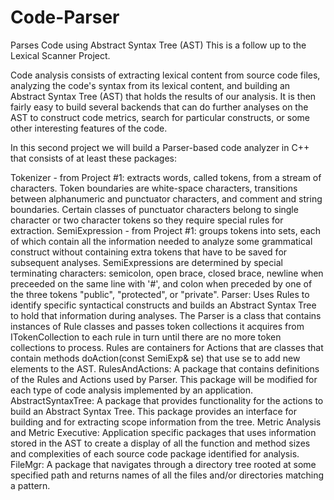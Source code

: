 # Code-Parser
Parses Code using Abstract Syntax Tree (AST)
This is a follow up to the Lexical Scanner Project.

Code analysis consists of extracting lexical content from source code files, analyzing the code's syntax from its lexical content, and building an Abstract Syntax Tree (AST) that holds the results of our analysis. It is then fairly easy to build several backends that can do further analyses on the AST to construct code metrics, search for particular constructs, or some other interesting features of the code.

In this second project we will build a Parser-based code analyzer in C++ that consists of at least these packages:

Tokenizer - from Project #1:
extracts words, called tokens, from a stream of characters. Token boundaries are white-space characters, transitions between alphanumeric and punctuator characters, and comment and string boundaries. Certain classes of punctuator characters belong to single character or two character tokens so they require special rules for extraction.
SemiExpression - from Project #1:
groups tokens into sets, each of which contain all the information needed to analyze some grammatical construct without containing extra tokens that have to be saved for subsequent analyses. SemiExpressions are determined by special terminating characters: semicolon, open brace, closed brace, newline when preceeded on the same line with '#', and colon when preceded by one of the three tokens "public", "protected", or "private".
Parser:
Uses Rules to identify specific syntactical constructs and builds an Abstract Syntax Tree to hold that information during analyses. The Parser is a class that contains instances of Rule classes and passes token collections it acquires from ITokenCollection to each rule in turn until there are no more token collections to process. Rules are containers for Actions that are classes that contain methods doAction(const SemiExp& se) that use se to add new elements to the AST.
RulesAndActions:
A package that contains definitions of the Rules and Actions used by Parser. This package will be modified for each type of code analysis implemented by an application.
AbstractSyntaxTree:
A package that provides functionality for the actions to build an Abstract Syntax Tree. This package provides an interface for building and for extracting scope information from the tree.
Metric Analysis and Metric Executive:
Application specific packages that uses information stored in the AST to create a display of all the function and method sizes and complexities of each source code package identified for analysis.
FileMgr:
A package that navigates through a directory tree rooted at some specified path and returns names of all the files and/or directories matching a pattern.
